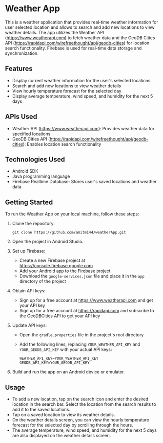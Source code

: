 # Weather App

This is a weather application that provides real-time weather information for user selected location and allows to search and add new locations to view weather details. The app utilizes the Weather API (https://www.weatherapi.com) to fetch weather data and the GeoDB Cities API (https://rapidapi.com/wirefreethought/api/geodb-cities) for location search functionality. Firebase is used for real-time data storage and synchronization.

## Features

- Display current weather information for the user's selected locations
- Search and add new locations to view weather details
- View hourly temperature forecast for the selected day
- Display average temperature, wind speed, and humidity for the next 5 days

## APIs Used

- Weather API (https://www.weatherapi.com): Provides weather data for specified locations
- GeoDB Cities API (https://rapidapi.com/wirefreethought/api/geodb-cities): Enables location search functionality

## Technologies Used

- Android SDK
- Java programming language
- Firebase Realtime Database: Stores user's saved locations and weather data

## Getting Started

To run the Weather App on your local machine, follow these steps:

1. Clone the repository:
   ```
   git clone https://github.com/amitm144/weatherApp.git
   ```

2. Open the project in Android Studio.

3. Set up Firebase:
   - Create a new Firebase project at https://console.firebase.google.com
   - Add your Android app to the Firebase project
   - Download the `google-services.json` file and place it in the `app` directory of the project

4. Obtain API keys:
   - Sign up for a free account at https://www.weatherapi.com and get your API key
   - Sign up for a free account at https://rapidapi.com and subscribe to the GeoDBCities API to get your API key

5. Update API keys:
   - Open the `gradle.properties` file in the project's root directory
   - Add the following lines, replacing `YOUR_WEATHER_API_KEY` and `YOUR_GEODB_API_KEY` with your actual API keys:
     
     ```
     WEATHER_API_KEY=YOUR_WEATHER_API_KEY
     GEODB_API_KEY=YOUR_GEODB_API_KEY
     ```

6. Build and run the app on an Android device or emulator.

## Usage

- To add a new location, tap on the search icon and enter the desired location in the search bar. Select the location from the search results to add it to the saved locations.
- Tap on a saved location to view its weather details.
- On the weather details screen, you can view the hourly temperature forecast for the selected day by scrolling through the hours.
- The average temperature, wind speed, and humidity for the next 5 days are also displayed on the weather details screen.
